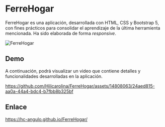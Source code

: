 # FerreHogar

FerreHogar es una aplicación, desarrollada con HTML, CSS y Bootstrap 5, con fines prácticos para consolidar el aprendizaje de la última herramienta mencionada.  Ha sido elaborada de forma _responsive_.


![FerreHogar](https://github.com/Hilicarolina/FerreHogar/assets/14808063/78b7db69-a70a-4e2f-a24f-6cd6ee2906cd)

## Demo
A continuación, podrá visualizar un video que contiene detalles y funcionalidades desarrolladas en la aplicación.

https://github.com/Hilicarolina/FerreHogar/assets/14808063/24aed815-aa0a-44a4-bdc4-b7fbb8b325bf

## Enlace

 https://hc-angulo.github.io/FerreHogar/

